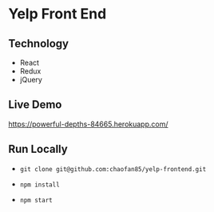 # Yelp Front End

## Technology

- React
- Redux
- jQuery

## Live Demo

https://powerful-depths-84665.herokuapp.com/

## Run Locally

- `git clone git@github.com:chaofan85/yelp-frontend.git`

- `npm install`

- `npm start`
